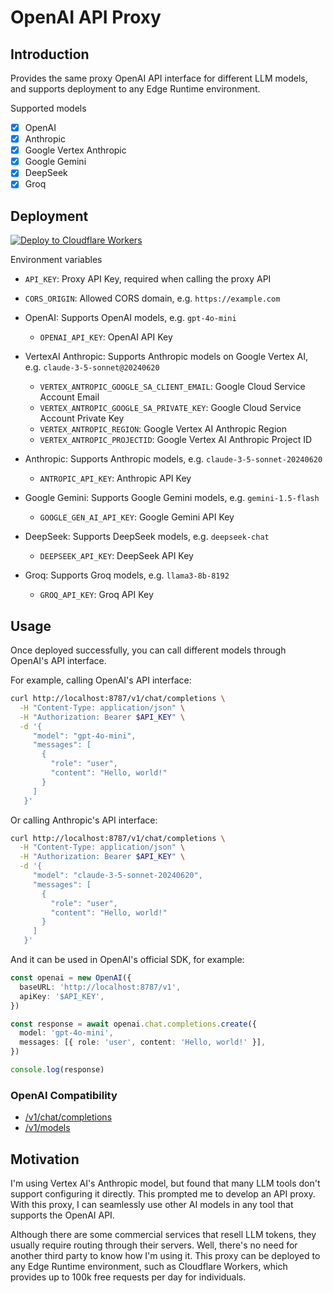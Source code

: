# OpenAI API Proxy

## Introduction

Provides the same proxy OpenAI API interface for different LLM models, and supports deployment to any Edge Runtime environment.

Supported models

- [x] OpenAI
- [x] Anthropic
- [x] Google Vertex Anthropic
- [x] Google Gemini
- [x] DeepSeek
- [x] Groq

## Deployment

[![Deploy to Cloudflare Workers](https://deploy.workers.cloudflare.com/button)](https://deploy.workers.cloudflare.com/?url=https://github.com/rxliuli/openai-api-proxy)

Environment variables

- `API_KEY`: Proxy API Key, required when calling the proxy API
- `CORS_ORIGIN`: Allowed CORS domain, e.g. `https://example.com`

- OpenAI: Supports OpenAI models, e.g. `gpt-4o-mini`
  - `OPENAI_API_KEY`: OpenAI API Key
- VertexAI Anthropic: Supports Anthropic models on Google Vertex AI, e.g. `claude-3-5-sonnet@20240620`
  - `VERTEX_ANTROPIC_GOOGLE_SA_CLIENT_EMAIL`: Google Cloud Service Account Email
  - `VERTEX_ANTROPIC_GOOGLE_SA_PRIVATE_KEY`: Google Cloud Service Account Private Key
  - `VERTEX_ANTROPIC_REGION`: Google Vertex AI Anthropic Region
  - `VERTEX_ANTROPIC_PROJECTID`: Google Vertex AI Anthropic Project ID
- Anthropic: Supports Anthropic models, e.g. `claude-3-5-sonnet-20240620`
  - `ANTROPIC_API_KEY`: Anthropic API Key
- Google Gemini: Supports Google Gemini models, e.g. `gemini-1.5-flash`
  - `GOOGLE_GEN_AI_API_KEY`: Google Gemini API Key
- DeepSeek: Supports DeepSeek models, e.g. `deepseek-chat`
  - `DEEPSEEK_API_KEY`: DeepSeek API Key
- Groq: Supports Groq models, e.g. `llama3-8b-8192`
  - `GROQ_API_KEY`: Groq API Key

## Usage

Once deployed successfully, you can call different models through OpenAI's API interface.

For example, calling OpenAI's API interface:

```bash
curl http://localhost:8787/v1/chat/completions \
  -H "Content-Type: application/json" \
  -H "Authorization: Bearer $API_KEY" \
  -d '{
     "model": "gpt-4o-mini",
     "messages": [
       {
         "role": "user",
         "content": "Hello, world!"
       }
     ]
   }'
```

Or calling Anthropic's API interface:

```bash
curl http://localhost:8787/v1/chat/completions \
  -H "Content-Type: application/json" \
  -H "Authorization: Bearer $API_KEY" \
  -d '{
     "model": "claude-3-5-sonnet-20240620",
     "messages": [
       {
         "role": "user",
         "content": "Hello, world!"
       }
     ]
   }'
```

And it can be used in OpenAI's official SDK, for example:

```ts
const openai = new OpenAI({
  baseURL: 'http://localhost:8787/v1',
  apiKey: '$API_KEY',
})

const response = await openai.chat.completions.create({
  model: 'gpt-4o-mini',
  messages: [{ role: 'user', content: 'Hello, world!' }],
})

console.log(response)
```

### OpenAI Compatibility

- [/v1/chat/completions](https://platform.openai.com/docs/api-reference/chat/create)
- [/v1/models](https://platform.openai.com/docs/api-reference/models)

## Motivation

I'm using Vertex AI's Anthropic model, but found that many LLM tools don't support configuring it directly. This prompted me to develop an API proxy. With this proxy, I can seamlessly use other AI models in any tool that supports the OpenAI API.

Although there are some commercial services that resell LLM tokens, they usually require routing through their servers. Well, there's no need for another third party to know how I'm using it. This proxy can be deployed to any Edge Runtime environment, such as Cloudflare Workers, which provides up to 100k free requests per day for individuals.
